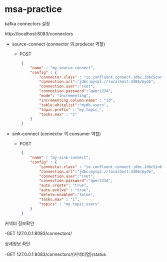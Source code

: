 # msa-practice

kafka connectors 설정


http://localhost:8083/connectors

- source-connect (connector 의 producer 역할)
    - POST
    ``` JSON
        {
            "name" : "my-source-connect",
            "config" : {
                "connector.class" : "io.confluent.connect.jdbc.JdbcSourceConnector",
                "connection.url":"jdbc:mysql://localhost:3306/mydb",
                "connection.user":"root",
                "connection.password":"qwer1234",
                "mode": "incrementing",
                "incrementing.column.name" : "id",
                "table.whitelist":"mydb.users",
                "topic.prefix" : "my_topic_",
                "tasks.max" : "1"
            }
        }   
    ```

- sink-connect (connector 의 consumer 역할)
    - POST
    ```JSON
        {
            "name" : "my-sink-connect",
            "config" : {
                "connector.class" : "io.confluent.connect.jdbc.JdbcSinkConnector",
                "connection.url":"jdbc:mysql://localhost:3306/mydb",
                "connection.user":"root",
                "connection.password":"qwer1234",
                "auto.create": "true",
                "auto.evolve" : "true",
                "delete.enabled":"false",
                "tasks.max" : "1",
                "topics" : "my_topic_users"
            }
        }
    ```

커넥터 정보확인

-GET 127.0.0.1:8083/connectors/

상세정보 확인

-GET 127.0.0.1:8083/connectors/{커넥터명}/status
